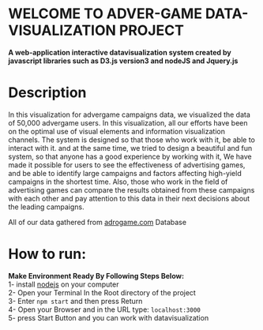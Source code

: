 # WELCOME TO ADVER-GAME DATA-VISUALIZATION PROJECT
**A web-application interactive datavisualization system created by javascript libraries such as D3.js version3 and nodeJS and Jquery.js<br>**
# Description
In this visualization for advergame campaigns data, we visualized the data of 50,000 advergame users. In this visualization, all our efforts have been on the optimal use of visual elements and information visualization channels. The system is designed so that those who work with it, be able to interact with it. and at the same time, we tried to design a beautiful and fun system, so that anyone has a good experience by working with it, We have made it possible for users to see the effectiveness of advertising games, and be able to identify large campaigns and factors affecting high-yield campaigns in the shortest time. Also, those who work in the field of advertising games can compare the results obtained from these campaigns with each other and pay attention to this data in their next decisions about the leading campaigns.<br>

All of our data gathered from [adrogame.com](https://adrogame.com/) Database<br>
# How to run:<br>
**Make Environment Ready By Following Steps Below:**<br>
1- install [nodejs](https://nodejs.org) on your computer<br>
2- Open your Terminal In the Root directory of the project<br>
3- Enter `npm start` and then press Return<br>
4- Open your Browser and in the URL type: `localhost:3000`<br>
5- press Start Button and you can work with datavisualization <br>
